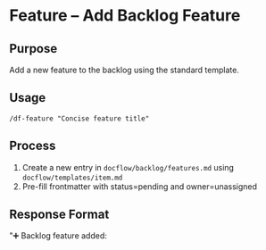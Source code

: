 # Feature – Add Backlog Feature

## Purpose
Add a new feature to the backlog using the standard template.

## Usage
`/df-feature "Concise feature title"`

## Process
1) Create a new entry in `docflow/backlog/features.md` using `docflow/templates/item.md`
2) Pre-fill frontmatter with status=pending and owner=unassigned

## Response Format
"➕ Backlog feature added: <title> (ID: TBD)"
